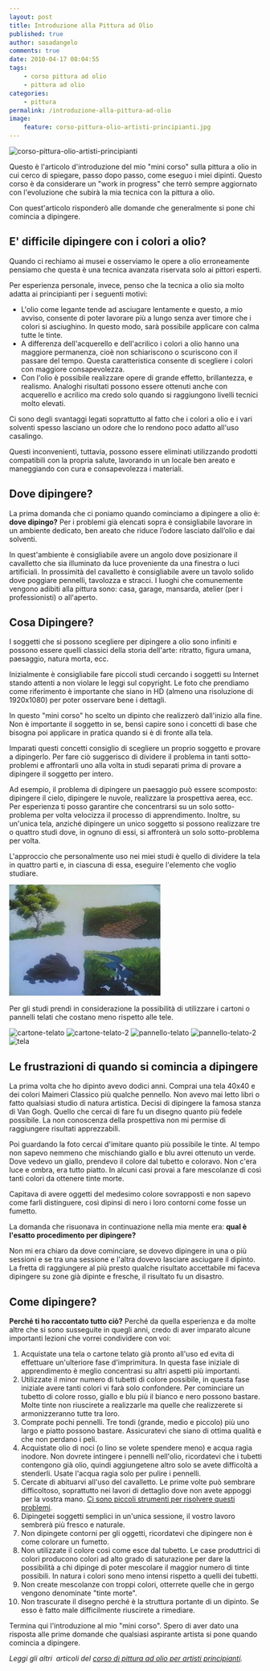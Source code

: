 ```yaml
---
layout: post
title: Introduzione alla Pittura ad Olio
published: true
author: sasadangelo
comments: true
date: 2010-04-17 08:04:55
tags:
    - corso pittura ad olio
    - pittura ad olio
categories:
    - pittura
permalink: /introduzione-alla-pittura-ad-olio
image:
    feature: corso-pittura-olio-artisti-principianti.jpg
---
```


![](https://www.disegnoepittura.it/wp-content/uploads/corso-pittura-olio-artisti-principianti.jpg "corso-pittura-olio-artisti-principianti")

Questo è l'articolo d'introduzione del mio "mini corso" sulla pittura a olio in cui cerco di spiegare, passo dopo passo, come eseguo i miei dipinti. Questo corso è da considerare un "work in progress" che terrò sempre aggiornato con l'evoluzione che subirà la mia tecnica con la pittura a olio.

Con quest'articolo risponderò alle domande che generalmente si pone chi comincia a dipingere.

## E' difficile dipingere con i colori a olio?

Quando ci rechiamo ai musei e osserviamo le opere a olio erroneamente pensiamo che questa è una tecnica avanzata riservata solo ai pittori esperti.

Per esperienza personale, invece, penso che la tecnica a olio sia molto adatta ai principianti per i seguenti motivi:

- L'olio come legante tende ad asciugare lentamente e questo, a mio avviso, consente di poter lavorare più a lungo senza aver timore che i colori si asciughino. In questo modo, sarà possibile applicare con calma tutte le tinte.
- A differenza dell'acquerello e dell'acrilico i colori a olio hanno una maggiore permanenza, cioè non schiariscono o scuriscono con il passare del tempo. Questa caratteristica consente di scegliere i colori con maggiore consapevolezza.
- Con l'olio è possibile realizzare opere di grande effetto, brillantezza, e realismo. Analoghi risultati possono essere ottenuti anche con acquerello e acrilico ma credo solo quando si raggiungono livelli tecnici molto elevati.

Ci sono degli svantaggi legati soprattutto al fatto che i colori a olio e i vari solventi spesso lasciano un odore che lo rendono poco adatto all'uso casalingo.

Questi inconvenienti, tuttavia, possono essere eliminati utilizzando prodotti compatibili con la propria salute, lavorando in un locale ben areato e maneggiando con cura e consapevolezza i materiali.

## Dove dipingere?

La prima domanda che ci poniamo quando cominciamo a dipingere a olio è: **dove dipingo?** Per i problemi già elencati sopra è consigliabile lavorare in un ambiente dedicato, ben areato che riduce l’odore lasciato dall’olio e dai solventi.

In quest'ambiente è consigliabile avere un angolo dove posizionare il cavalletto che sia illuminato da luce proveniente da una finestra o luci artificiali. In prossimità del cavalletto è consigliabile avere un tavolo solido dove poggiare pennelli, tavolozza e stracci. I luoghi che comunemente vengono adibiti alla pittura sono: casa, garage, mansarda, atelier (per i professionisti) o all'aperto.

## Cosa Dipingere?

I soggetti che si possono scegliere per dipingere a olio sono infiniti e possono essere quelli classici della storia dell'arte: ritratto, figura umana, paesaggio, natura morta, ecc.

Inizialmente è consigliabile fare piccoli studi cercando i soggetti su Internet stando attenti a non violare le leggi sul copyright. Le foto che prendiamo come riferimento è importante che siano in HD (almeno una risoluzione di 1920x1080) per poter osservare bene i dettagli.

In questo "mini corso" ho scelto un dipinto che realizzerò dall'inizio alla fine. Non è importante il soggetto in se, bensì capire sono i concetti di base che bisogna poi applicare in pratica quando si è di fronte alla tela.

Imparati questi concetti consiglio di scegliere un proprio soggetto e provare a dipingerlo. Per fare ciò suggerisco di dividere il problema in tanti sotto-problemi e affrontarli uno alla volta in studi separati prima di provare a dipingere il soggetto per intero.

Ad esempio, il problema di dipingere un paesaggio può essere scomposto: dipingere il cielo, dipingere le nuvole, realizzare la prospettiva aerea, ecc. Per esperienza ti posso garantire che concentrarsi su un solo sotto-problema per volta velocizza il processo di apprendimento. Inoltre, su un'unica tela, anziché dipingere un unico soggetto si possono realizzare tre o quattro studi dove, in ognuno di essi, si affronterà un solo sotto-problema per volta.

L'approccio che personalmente uso nei miei studi è quello di dividere la tela in quattro parti e, in ciascuna di essa, eseguire l'elemento che voglio studiare.

![](/wp-content/uploads/corso-pittura-olio-artisti-principianti-lezione3-1.jpg "corso-pittura-olio-artisti-principianti-lezione3-1")

Per gli studi prendi in considerazione la possibilità di utilizzare i cartoni o pannelli telati che costano meno rispetto alle tele.

![](https://www.disegnoepittura.it/wp-content/uploads/cartone-telato.jpg "cartone-telato") ![](https://www.disegnoepittura.it/wp-content/uploads/cartone-telato-2.jpg "cartone-telato-2") ![](https://www.disegnoepittura.it/wp-content/uploads/pannello-telato.jpg "pannello-telato") ![](https://www.disegnoepittura.it/wp-content/uploads/pannello-telato-2.jpg "pannello-telato-2") ![](https://www.disegnoepittura.it/wp-content/uploads/tela.jpg "tela")

## Le frustrazioni di quando si comincia a dipingere

La prima volta che ho dipinto avevo dodici anni. Comprai una tela 40x40 e dei colori Maimeri Classico più qualche pennello. Non avevo mai letto libri o fatto qualsiasi studio di natura artistica. Decisi di dipingere la famosa stanza di Van Gogh. Quello che cercai di fare fu un disegno quanto più fedele possibile. La non conoscenza della prospettiva non mi permise di raggiungere risultati apprezzabili.

Poi guardando la foto cercai d'imitare quanto più possibile le tinte. Al tempo non sapevo nemmeno che mischiando giallo e blu avrei ottenuto un verde. Dove vedevo un giallo, prendevo il colore dal tubetto e coloravo. Non c'era luce e ombra, era tutto piatto. In alcuni casi provai a fare mescolanze di così tanti colori da ottenere tinte morte.

Capitava di avere oggetti del medesimo colore sovrapposti e non sapevo come farli distinguere, così dipinsi di nero i loro contorni come fosse un fumetto.

La domanda che risuonava in continuazione nella mia mente era: **qual è l'esatto procedimento per dipingere?**

Non mi era chiaro da dove cominciare, se dovevo dipingere in una o più sessioni e se tra una sessione e l'altra dovevo lasciare asciugare il dipinto. La fretta di raggiungere al più presto qualche risultato accettabile mi faceva dipingere su zone già dipinte e fresche, il risultato fu un disastro.

## Come dipingere?

**Perché ti ho raccontato tutto ciò?** Perché da quella esperienza e da molte altre che si sono susseguite in quegli anni, credo di aver imparato alcune importanti lezioni che vorrei condividere con voi:

1. Acquistate una tela o cartone telato già pronto all'uso ed evita di effettuare un'ulteriore fase d'imprimitura. In questa fase iniziale di apprendimento è meglio concentrasi su altri aspetti più importanti.
2. Utilizzate il minor numero di tubetti di colore possibile, in questa fase iniziale avere tanti colori vi farà solo confondere. Per cominciare un tubetto di colore rosso, giallo e blu più il bianco e nero possono bastare. Molte tinte non riuscirete a realizzarle ma quelle che realizzerete si armonizzeranno tutte tra loro.
3. Comprate pochi pennelli. Tre tondi (grande, medio e piccolo) più uno largo e piatto possono bastare. Assicuratevi che siano di ottima qualità e che non perdano i peli.
4. Acquistate olio di noci (o lino se volete spendere meno) e acqua ragia inodore. Non dovrete intingere i pennelli nell'olio, ricordatevi che i tubetti contengono già olio, quindi aggiungetene altro solo se avete difficoltà a stenderli. Usate l'acqua ragia solo per pulire i pennelli.
5. Cercate di abituarvi all'uso del cavalletto. Le prime volte può sembrare difficoltoso, soprattutto nei lavori di dettaglio dove non avete appoggi per la vostra mano. [Ci sono piccoli strumenti per risolvere questi problemi](https://www.disegnoepittura.it/come-costruire-bastone-poggiapolso/).
6. Dipingetei soggetti semplici in un'unica sessione, il vostro lavoro sembrerà più fresco e naturale.
7. Non dipingete contorni per gli oggetti, ricordatevi che dipingere non è come colorare un fumetto.
8. Non utilizzate il colore così come esce dal tubetto. Le case produttrici di colori producono colori ad alto grado di saturazione per dare la possibilità a chi dipinge di poter mescolare il maggior numero di tinte possibili. In natura i colori sono meno intensi rispetto a quelli dei tubetti.
9. Non create mescolanze con troppi colori, otterrete quelle che in gergo vengono denominate "tinte morte".
10. Non trascurate il disegno perché è la struttura portante di un dipinto. Se esso è fatto male difficilmente riuscirete a rimediare.

Termina qui l'introduzione al mio "mini corso". Spero di aver dato una risposta alle prime domande che qualsiasi aspirante artista si pone quando comincia a dipingere.

_Leggi gli altri  articoli del [corso di pittura ad olio per artisti principianti](https://www.disegnoepittura.it/corso-pittura-olio-artisti-principianti-2/)._
